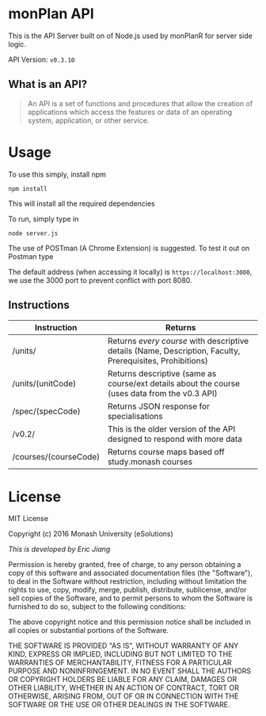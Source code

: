 # monPlan API
This is the API Server built on of Node.js used by monPlanR for server side logic.

API Version: `v0.3.10`

## What is an API?
> An API is a set of functions and procedures that allow the creation of applications which access the features or data of an operating system, application, or other service.

# Usage
To use this simply, install npm
```
npm install
```
This will install all the required dependencies

To run, simply type in
```
node server.js
```

The use of POSTman (A Chrome Extension) is suggested. To test it out on Postman type

The default address (when accessing it locally) is `https://localhost:3000`, we use the 3000 port to prevent conflict with port 8080.

## Instructions

| Instruction            | Returns                                                                                                   |
|------------------------|-----------------------------------------------------------------------------------------------------------|
| /units/                | Returns _every course_ with descriptive details (Name, Description, Faculty, Prerequisites, Prohibitions) |
| /units/(unitCode)      | Returns descriptive (same as course/ext details about the course  (uses data from the v0.3 API)           |
| /spec/(specCode)       | Returns JSON response for specialisations                                                                 |
| /v0.2/                 | This is the older version of the API designed to respond with more data                                   |
| /courses/(courseCode)  | Returns course maps based off study.monash courses                                                        | 

# License
MIT License

Copyright (c) 2016 Monash University (eSolutions)

_This is developed by Eric Jiang_

Permission is hereby granted, free of charge, to any person obtaining a copy
of this software and associated documentation files (the "Software"), to deal
in the Software without restriction, including without limitation the rights
to use, copy, modify, merge, publish, distribute, sublicense, and/or sell
copies of the Software, and to permit persons to whom the Software is
furnished to do so, subject to the following conditions:

The above copyright notice and this permission notice shall be included in all
copies or substantial portions of the Software.

THE SOFTWARE IS PROVIDED "AS IS", WITHOUT WARRANTY OF ANY KIND, EXPRESS OR
IMPLIED, INCLUDING BUT NOT LIMITED TO THE WARRANTIES OF MERCHANTABILITY,
FITNESS FOR A PARTICULAR PURPOSE AND NONINFRINGEMENT. IN NO EVENT SHALL THE
AUTHORS OR COPYRIGHT HOLDERS BE LIABLE FOR ANY CLAIM, DAMAGES OR OTHER
LIABILITY, WHETHER IN AN ACTION OF CONTRACT, TORT OR OTHERWISE, ARISING FROM,
OUT OF OR IN CONNECTION WITH THE SOFTWARE OR THE USE OR OTHER DEALINGS IN THE
SOFTWARE.
